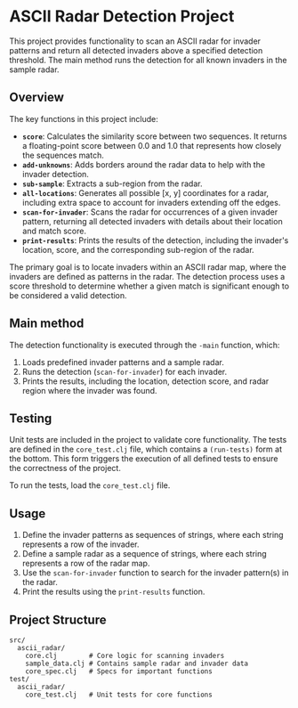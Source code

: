# ASCII Radar Detection Project

This project provides functionality to scan an ASCII radar for invader patterns and return all detected invaders above a specified detection threshold. The main method runs the detection for all known invaders in the sample radar.

## Overview

The key functions in this project include:

- **`score`**: Calculates the similarity score between two sequences. It returns a floating-point score between 0.0 and 1.0 that represents how closely the sequences match.
- **`add-unknowns`**: Adds borders around the radar data to help with the invader detection.
- **`sub-sample`**: Extracts a sub-region from the radar.
- **`all-locations`**: Generates all possible [x, y] coordinates for a radar, including extra space to account for invaders extending off the edges.
- **`scan-for-invader`**: Scans the radar for occurrences of a given invader pattern, returning all detected invaders with details about their location and match score.
- **`print-results`**: Prints the results of the detection, including the invader's location, score, and the corresponding sub-region of the radar.

The primary goal is to locate invaders within an ASCII radar map, where the invaders are defined as patterns in the radar. The detection process uses a score threshold to determine whether a given match is significant enough to be considered a valid detection.

## Main method

The detection functionality is executed through the `-main` function, which:

1. Loads predefined invader patterns and a sample radar.
2. Runs the detection (`scan-for-invader`) for each invader.
3. Prints the results, including the location, detection score, and radar region where the invader was found.

## Testing

Unit tests are included in the project to validate core functionality. The tests are defined in the `core_test.clj` file, which contains a `(run-tests)` form at the bottom. This form triggers the execution of all defined tests to ensure the correctness of the project.

To run the tests, load the `core_test.clj` file.

## Usage

1. Define the invader patterns as sequences of strings, where each string represents a row of the invader.
2. Define a sample radar as a sequence of strings, where each string represents a row of the radar map.
3. Use the `scan-for-invader` function to search for the invader pattern(s) in the radar.
4. Print the results using the `print-results` function.

## Project Structure

```
src/
  ascii_radar/
    core.clj        # Core logic for scanning invaders
    sample_data.clj # Contains sample radar and invader data
    core_spec.clj   # Specs for important functions
test/
  ascii_radar/
    core_test.clj   # Unit tests for core functions
```

